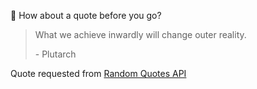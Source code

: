 📣 How about a quote before you go?

> What we achieve inwardly will change outer reality.
>
> <p>- Plutarch</p>

Quote requested from [Random Quotes API](https://github.com/lukePeavey/quotable)

